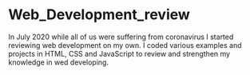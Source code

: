 # Web_Development_review
In July 2020 while all of us were suffering from coronavirus I started reviewing web development on my own. I coded various examples and projects in HTML, CSS and JavaScript to review and strengthen my knowledge in wed developing.
